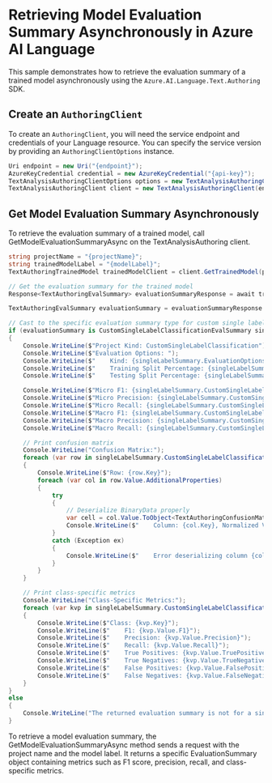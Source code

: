 # Retrieving Model Evaluation Summary Asynchronously in Azure AI Language

This sample demonstrates how to retrieve the evaluation summary of a trained model asynchronously using the `Azure.AI.Language.Text.Authoring` SDK.

## Create an `AuthoringClient`

To create an `AuthoringClient`, you will need the service endpoint and credentials of your Language resource. You can specify the service version by providing an `AuthoringClientOptions` instance.

```C# Snippet:CreateTextAuthoringClientForSpecificApiVersion
Uri endpoint = new Uri("{endpoint}");
AzureKeyCredential credential = new AzureKeyCredential("{api-key}");
TextAnalysisAuthoringClientOptions options = new TextAnalysisAuthoringClientOptions(TextAnalysisAuthoringClientOptions.ServiceVersion.V2025_05_15_Preview);
TextAnalysisAuthoringClient client = new TextAnalysisAuthoringClient(endpoint, credential, options);
```

## Get Model Evaluation Summary Asynchronously

To retrieve the evaluation summary of a trained model, call GetModelEvaluationSummaryAsync on the TextAnalysisAuthoring client.

```C# Snippet:Sample8_TextAuthoring_GetSingleLabelClassificationEvaluationSummaryAsync
string projectName = "{projectName}";
string trainedModelLabel = "{modelLabel}";
TextAuthoringTrainedModel trainedModelClient = client.GetTrainedModel(projectName, trainedModelLabel);

// Get the evaluation summary for the trained model
Response<TextAuthoringEvalSummary> evaluationSummaryResponse = await trainedModelClient.GetModelEvaluationSummaryAsync();

TextAuthoringEvalSummary evaluationSummary = evaluationSummaryResponse.Value;

// Cast to the specific evaluation summary type for custom single label classification
if (evaluationSummary is CustomSingleLabelClassificationEvalSummary singleLabelSummary)
{
    Console.WriteLine($"Project Kind: CustomSingleLabelClassification");
    Console.WriteLine($"Evaluation Options: ");
    Console.WriteLine($"    Kind: {singleLabelSummary.EvaluationOptions.Kind}");
    Console.WriteLine($"    Training Split Percentage: {singleLabelSummary.EvaluationOptions.TrainingSplitPercentage}");
    Console.WriteLine($"    Testing Split Percentage: {singleLabelSummary.EvaluationOptions.TestingSplitPercentage}");

    Console.WriteLine($"Micro F1: {singleLabelSummary.CustomSingleLabelClassificationEvaluation.MicroF1}");
    Console.WriteLine($"Micro Precision: {singleLabelSummary.CustomSingleLabelClassificationEvaluation.MicroPrecision}");
    Console.WriteLine($"Micro Recall: {singleLabelSummary.CustomSingleLabelClassificationEvaluation.MicroRecall}");
    Console.WriteLine($"Macro F1: {singleLabelSummary.CustomSingleLabelClassificationEvaluation.MacroF1}");
    Console.WriteLine($"Macro Precision: {singleLabelSummary.CustomSingleLabelClassificationEvaluation.MacroPrecision}");
    Console.WriteLine($"Macro Recall: {singleLabelSummary.CustomSingleLabelClassificationEvaluation.MacroRecall}");

    // Print confusion matrix
    Console.WriteLine("Confusion Matrix:");
    foreach (var row in singleLabelSummary.CustomSingleLabelClassificationEvaluation.ConfusionMatrix)
    {
        Console.WriteLine($"Row: {row.Key}");
        foreach (var col in row.Value.AdditionalProperties)
        {
            try
            {
                // Deserialize BinaryData properly
                var cell = col.Value.ToObject<TextAuthoringConfusionMatrixCell>(new JsonObjectSerializer());
                Console.WriteLine($"    Column: {col.Key}, Normalized Value: {cell.NormalizedValue}, Raw Value: {cell.RawValue}");
            }
            catch (Exception ex)
            {
                Console.WriteLine($"    Error deserializing column {col.Key}: {ex.Message}");
            }
        }
    }

    // Print class-specific metrics
    Console.WriteLine("Class-Specific Metrics:");
    foreach (var kvp in singleLabelSummary.CustomSingleLabelClassificationEvaluation.Classes)
    {
        Console.WriteLine($"Class: {kvp.Key}");
        Console.WriteLine($"    F1: {kvp.Value.F1}");
        Console.WriteLine($"    Precision: {kvp.Value.Precision}");
        Console.WriteLine($"    Recall: {kvp.Value.Recall}");
        Console.WriteLine($"    True Positives: {kvp.Value.TruePositiveCount}");
        Console.WriteLine($"    True Negatives: {kvp.Value.TrueNegativeCount}");
        Console.WriteLine($"    False Positives: {kvp.Value.FalsePositiveCount}");
        Console.WriteLine($"    False Negatives: {kvp.Value.FalseNegativeCount}");
    }
}
else
{
    Console.WriteLine("The returned evaluation summary is not for a single-label classification project.");
}
```

To retrieve a model evaluation summary, the GetModelEvaluationSummaryAsync method sends a request with the project name and the model label. It returns a specific EvaluationSummary object containing metrics such as F1 score, precision, recall, and class-specific metrics.
